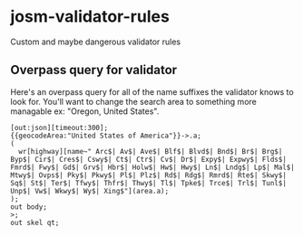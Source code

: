# josm-validator-rules
Custom and maybe dangerous validator rules


## Overpass query for validator
Here's an overpass query for all of the name suffixes the validator knows to look for. You'll want to change the search area to something more managable ex: "Oregon, United States".
```
[out:json][timeout:300];
{{geocodeArea:"United States of America"}}->.a;
(
  wr[highway][name~" Arc$| Av$| Ave$| Blf$| Blvd$| Bnd$| Br$| Brg$| Byp$| Cir$| Cres$| Cswy$| Ct$| Ctr$| Cv$| Dr$| Expy$| Expwy$| Flds$| Fmrd$| Fwy$| Gd$| Grv$| Hbr$| Holw$| Hw$| Hwy$| Ln$| Lndg$| Lp$| Mal$| Mtwy$| Ovps$| Pky$| Pkwy$| Pl$| Plz$| Rd$| Rdg$| Rmrd$| Rte$| Skwy$| Sq$| St$| Ter$| Tfwy$| Thfr$| Thwy$| Tl$| Tpke$| Trce$| Trl$| Tunl$| Unp$| Vw$| Wkwy$| Wy$| Xing$"](area.a);
);
out body;
>;
out skel qt;
```
